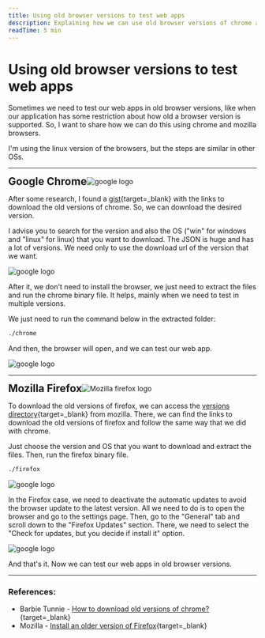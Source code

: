```yaml
---
title: Using old browser versions to test web apps
description: Explaining how we can use old browser versions of chrome and mozilla to test web apps.
readTime: 5 min
---
```


# Using old browser versions to test web apps

Sometimes we need to test our web apps in old browser versions, like when our application has some restriction about how
old a browser version is supported. So, I want to share how we can do this using chrome and mozilla browsers.

I'm using the linux version of the browsers, but the steps are similar in other OSs.

---

<div style="display: flex; align-items: center">
  <h2 style="margin: auto 0">Google Chrome</h2>
  <img style="margin: auto 0" alt="google logo" src="/posts/3.browsers/google-logo.svg" />
</div>

After some research, I found a [gist](https://gist.github.com/barbietunnie/a4f8475e0f0566597f7de74394ec7c8b){target=_blank}
with the links to download the old versions of chrome. So, we can download the desired version. 

I advise you to search for 
the version and also the OS ("win" for windows and "linux" for linux) that you want to download. The JSON is huge and 
has a lot of versions. We need only to use the download url of the version that we want.

<img alt="google logo" src="/posts/3.browsers/google-download-url.png" />

After it, we don't need to install the browser, we just need to extract the files and run the chrome binary file. It helps, 
mainly when we need to test in multiple versions.

We just need to run the command below in the extracted folder:

```bash
./chrome
```

And then, the browser will open, and we can test our web app.

<img alt="google logo" src="/posts/3.browsers/google-exec.png" />

---

<div style="display: flex; align-items: center">
  <h2 style="margin: auto 0">Mozilla Firefox</h2>
  <img style="margin: auto 0" alt="Mozilla firefox logo" src="/posts/3.browsers/firefox.svg" />
</div>

To download the old versions of firefox, we can access the [versions directory](https://ftp.mozilla.org/pub/firefox/releases/){target=_blank} from mozilla.
There, we can find the links to download the old versions of firefox and follow the same way that we did with chrome.

Just choose the version and OS that you want to download and extract the files. Then, run the firefox binary file.

```bash
./firefox
```

<img alt="google logo" src="/posts/3.browsers/mozilla-directory.png" />

In the Firefox case, we need to deactivate the automatic updates to avoid the browser update to the latest version.
All we need to do is to open the browser and go to the settings page. Then, go to the "General" tab and scroll down to 
the "Firefox Updates" section. There, we need to select the "Check for updates, but you decide if install it" option.

<img alt="google logo" src="/posts/3.browsers/mozilla-auto-update.png" />


And that's it. Now we can test our web apps in old browser versions.

---

### References:

- Barbie Tunnie - [ How to download old versions of chrome?](https://gist.github.com/barbietunnie/a4f8475e0f0566597f7de74394ec7c8b){target=_blank}
- Mozilla - [Install an older version of Firefox](https://support.mozilla.org/en-US/kb/install-older-version-of-firefox){target=_blank}
